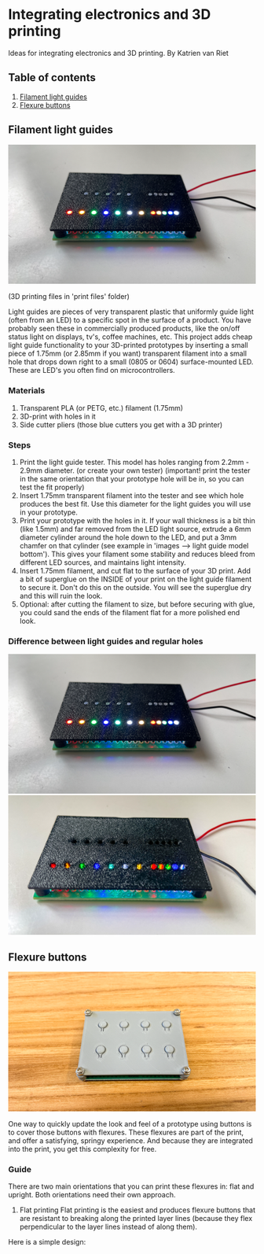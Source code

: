 # Integrating electronics and 3D printing
Ideas for integrating electronics and 3D printing.
By Katrien van Riet

## Table of contents

1. [Filament light guides](#light_guides)
2. [Flexure buttons](#flexure_buttons)

## Filament light guides <a name="light_guides"></a>

![Light guide titled](https://github.com/kvriet/integrated-electronics-and-3d-printing/blob/main/images/light%20guide%20filament%20tilted%20small.png)

(3D printing files in 'print files' folder)

Light guides are pieces of very transparent plastic that uniformly guide light (often from an LED) to a specific spot in the surface of a product. You have probably seen these in commercially produced products, like the on/off status light on displays, tv's, coffee machines, etc. This project adds cheap light guide functionality to your 3D-printed prototypes by inserting a small piece of 1.75mm (or 2.85mm if you want) transparent filament into a small hole that drops down right to a small (0805 or 0604) surface-mounted LED. These are LED's you often find on microcontrollers. 

### Materials
1. Transparent PLA (or PETG, etc.) filament (1.75mm)
2. 3D-print with holes in it
3. Side cutter pliers (those blue cutters you get with a 3D printer)

### Steps
1. Print the light guide tester. This model has holes ranging from 2.2mm - 2.9mm diameter. (or create your own tester)
(important! print the tester in the same orientation that your prototype hole will be in, so you can test the fit properly)
2. Insert 1.75mm transparent filament into the tester and see which hole produces the best fit. Use this diameter for the light guides you will use in your prototype.
3. Print your prototype with the holes in it. If your wall thickness is a bit thin (like 1.5mm) and far removed from the LED light source, extrude a 6mm diameter cylinder around the hole down to the LED, and put a 3mm chamfer on that cylinder (see example in 'images --> light guide model bottom'). This gives your filament some stability and reduces bleed from different LED sources, and maintains light intensity.
4. Insert 1.75mm filament, and cut flat to the surface of your 3D print. Add a bit of superglue on the INSIDE of your print on the light guide filament to secure it. Don't do this on the outside. You will see the superglue dry and this will ruin the look.
5. Optional: after cutting the filament to size, but before securing with glue, you could sand the ends of the filament flat for a more polished end look.

### Difference between light guides and regular holes
![filament](https://github.com/kvriet/integrated-electronics-and-3d-printing/blob/main/images/light%20guide%20filament%20tilted%20small.png)
![holes](https://github.com/kvriet/integrated-electronics-and-3d-printing/blob/main/images/light%20guide%20no%20filament%20small.png)

## Flexure buttons <a name="flexure_buttons"></a>

![Flexure buttons round](https://github.com/kvriet/integrated-electronics-and-3d-printing/blob/main/images/round%20flexure%20button%20print%20small.png)

One way to quickly update the look and feel of a prototype using buttons is to cover those buttons with flexures. These flexures are part of the print, and offer a satisfying, springy experience. And because they are integrated into the print, you get this complexity for free.

### Guide
There are two main orientations that you can print these flexures in: flat and upright. Both orientations need their own approach. 

1. Flat printing
Flat printing is the easiest and produces flexure buttons that are resistant to breaking along the printed layer lines (because they flex perpendicular to the layer lines instead of along them).

Here is a simple design:

